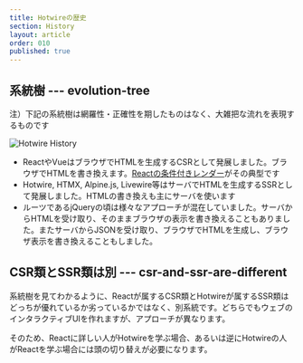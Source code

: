 ```yaml
---
title: Hotwireの歴史
section: History
layout: article
order: 010
published: true
---
```


## 系統樹 --- evolution-tree

注）下記の系統樹は網羅性・正確性を期したものはなく、大雑把な流れを表現するものです

![Hotwire History](content_images/hotwire-history.webp)

* ReactやVueはブラウザでHTMLを生成するCSRとして発展しました。ブラウザでHTMLを書き換えます。[Reactの条件付きレンダー](https://ja.react.dev/learn/conditional-rendering)がその典型です
* Hotwire, HTMX, Alpine.js, Livewire等はサーバでHTMLを生成するSSRとして発展しました。HTMLの書き換えも主にサーバを使います
* ルーツであるjQueryの頃は様々なアプローチが混在していました。サーバからHTMLを受け取り、そのままブラウザの表示を書き換えることもありました。またサーバからJSONを受け取り、ブラウザでHTMLを生成し、ブラウザ表示を書き換えることもしました。

## CSR類とSSR類は別 --- csr-and-ssr-are-different

系統樹を見てわかるように、Reactが属するCSR類とHotwireが属するSSR類はどっちが優れているか劣っているかではなく、別系統です。どちらでもウェブのインタラクティブUIを作れますが、アプローチが異なります。

そのため、Reactに詳しい人がHotwireを学ぶ場合、あるいは逆にHotwireの人がReactを学ぶ場合には頭の切り替えが必要になります。
